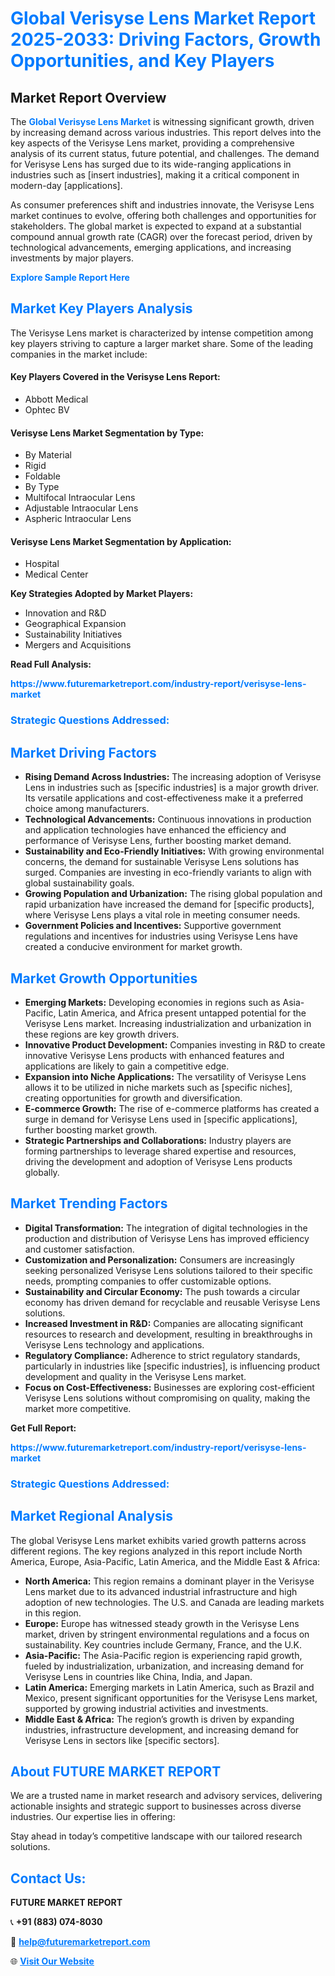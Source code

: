 <h1 style="color: #007BFF;">Global Verisyse Lens Market Report 2025-2033: Driving Factors, Growth Opportunities, and Key Players</h1>

<section id="overview">
<h2>Market Report Overview</h2>
<p>The <a href="https://www.futuremarketreport.com/industry-report/verisyse-lens-market" style="color: #007BFF; text-decoration: none;"><strong>Global Verisyse Lens Market</strong></a> is witnessing significant growth, driven by increasing demand across various industries. This report delves into the key aspects of the Verisyse Lens market, providing a comprehensive analysis of its current status, future potential, and challenges. The demand for Verisyse Lens has surged due to its wide-ranging applications in industries such as [insert industries], making it a critical component in modern-day [applications].</p>
<p>As consumer preferences shift and industries innovate, the Verisyse Lens market continues to evolve, offering both challenges and opportunities for stakeholders. The global market is expected to expand at a substantial compound annual growth rate (CAGR) over the forecast period, driven by technological advancements, emerging applications, and increasing investments by major players.</p>
</section>

<section id="overview">
<p><a href="https://www.futuremarketreport.com/request-sample/reportId=97386" style="color: #007BFF; text-decoration: none;"><strong>Explore Sample Report Here</strong></a></p>
</section>

<section id="key-players">
<h2 style="color: #007BFF;">Market Key Players Analysis</h2>
<p>The Verisyse Lens market is characterized by intense competition among key players striving to capture a larger market share. Some of the leading companies in the market include:</p>
<h4>Key Players Covered in the Verisyse Lens Report:</h4>
<ul><li>Abbott Medical</li><li>Ophtec BV</li></ul>
<h4>Verisyse Lens Market Segmentation by Type:</h4>
<ul><li>By Material</li><li>Rigid</li><li>Foldable</li><li>By Type</li><li>Multifocal Intraocular Lens</li><li>Adjustable Intraocular Lens</li><li>Aspheric Intraocular Lens</li></ul>

<h4>Verisyse Lens Market Segmentation by Application:</h4>
<ul><li>Hospital</li><li>Medical Center</li></ul>
<p><strong>Key Strategies Adopted by Market Players:</strong></p>
<ul>
<li>Innovation and R&D</li>
<li>Geographical Expansion</li>
<li>Sustainability Initiatives</li>
<li>Mergers and Acquisitions</li>
</ul>
</section>

<section>
<p><strong>Read Full Analysis: </strong></p><a href="https://www.futuremarketreport.com/industry-report/verisyse-lens-market" style="color: #007BFF; text-decoration: none;"><strong>https://www.futuremarketreport.com/industry-report/verisyse-lens-market</strong></a>
<h3 style="color: #007BFF;">Strategic Questions Addressed:</h3>
</section>

<section id="driving-factors">
<h2 style="color: #007BFF;">Market Driving Factors</h2>
<ul>
<li><strong>Rising Demand Across Industries:</strong> The increasing adoption of Verisyse Lens in industries such as [specific industries] is a major growth driver. Its versatile applications and cost-effectiveness make it a preferred choice among manufacturers.</li>
<li><strong>Technological Advancements:</strong> Continuous innovations in production and application technologies have enhanced the efficiency and performance of Verisyse Lens, further boosting market demand.</li>
<li><strong>Sustainability and Eco-Friendly Initiatives:</strong> With growing environmental concerns, the demand for sustainable Verisyse Lens solutions has surged. Companies are investing in eco-friendly variants to align with global sustainability goals.</li>
<li><strong>Growing Population and Urbanization:</strong> The rising global population and rapid urbanization have increased the demand for [specific products], where Verisyse Lens plays a vital role in meeting consumer needs.</li>
<li><strong>Government Policies and Incentives:</strong> Supportive government regulations and incentives for industries using Verisyse Lens have created a conducive environment for market growth.</li>
</ul>
</section>

<section id="growth-opportunities">
<h2 style="color: #007BFF;">Market Growth Opportunities</h2>
<ul>
<li><strong>Emerging Markets:</strong> Developing economies in regions such as Asia-Pacific, Latin America, and Africa present untapped potential for the Verisyse Lens market. Increasing industrialization and urbanization in these regions are key growth drivers.</li>
<li><strong>Innovative Product Development:</strong> Companies investing in R&D to create innovative Verisyse Lens products with enhanced features and applications are likely to gain a competitive edge.</li>
<li><strong>Expansion into Niche Applications:</strong> The versatility of Verisyse Lens allows it to be utilized in niche markets such as [specific niches], creating opportunities for growth and diversification.</li>
<li><strong>E-commerce Growth:</strong> The rise of e-commerce platforms has created a surge in demand for Verisyse Lens used in [specific applications], further boosting market growth.</li>
<li><strong>Strategic Partnerships and Collaborations:</strong> Industry players are forming partnerships to leverage shared expertise and resources, driving the development and adoption of Verisyse Lens products globally.</li>
</ul>
</section>

<section id="trending-factors">
<h2 style="color: #007BFF;">Market Trending Factors</h2>
<ul>
<li><strong>Digital Transformation:</strong> The integration of digital technologies in the production and distribution of Verisyse Lens has improved efficiency and customer satisfaction.</li>
<li><strong>Customization and Personalization:</strong> Consumers are increasingly seeking personalized Verisyse Lens solutions tailored to their specific needs, prompting companies to offer customizable options.</li>
<li><strong>Sustainability and Circular Economy:</strong> The push towards a circular economy has driven demand for recyclable and reusable Verisyse Lens solutions.</li>
<li><strong>Increased Investment in R&D:</strong> Companies are allocating significant resources to research and development, resulting in breakthroughs in Verisyse Lens technology and applications.</li>
<li><strong>Regulatory Compliance:</strong> Adherence to strict regulatory standards, particularly in industries like [specific industries], is influencing product development and quality in the Verisyse Lens market.</li>
<li><strong>Focus on Cost-Effectiveness:</strong> Businesses are exploring cost-efficient Verisyse Lens solutions without compromising on quality, making the market more competitive.</li>
</ul>
</section>

<section>
<p><strong>Get Full Report: </strong></p><a href="https://www.futuremarketreport.com/industry-report/verisyse-lens-market" style="color: #007BFF; text-decoration: none;"><strong>https://www.futuremarketreport.com/industry-report/verisyse-lens-market</strong></a>
<h3 style="color: #007BFF;">Strategic Questions Addressed:</h3>
</section>


<section id="regional-analysis">
<h2 style="color: #007BFF;">Market Regional Analysis</h2>
<p>The global Verisyse Lens market exhibits varied growth patterns across different regions. The key regions analyzed in this report include North America, Europe, Asia-Pacific, Latin America, and the Middle East & Africa:</p>
<ul>
<li><strong>North America:</strong> This region remains a dominant player in the Verisyse Lens market due to its advanced industrial infrastructure and high adoption of new technologies. The U.S. and Canada are leading markets in this region.</li>
<li><strong>Europe:</strong> Europe has witnessed steady growth in the Verisyse Lens market, driven by stringent environmental regulations and a focus on sustainability. Key countries include Germany, France, and the U.K.</li>
<li><strong>Asia-Pacific:</strong> The Asia-Pacific region is experiencing rapid growth, fueled by industrialization, urbanization, and increasing demand for Verisyse Lens in countries like China, India, and Japan.</li>
<li><strong>Latin America:</strong> Emerging markets in Latin America, such as Brazil and Mexico, present significant opportunities for the Verisyse Lens market, supported by growing industrial activities and investments.</li>
<li><strong>Middle East & Africa:</strong> The region’s growth is driven by expanding industries, infrastructure development, and increasing demand for Verisyse Lens in sectors like [specific sectors].</li>
</ul>
</section>

<footer>
<h2 style="color: #007BFF;">About FUTURE MARKET REPORT</h2>
<p>We are a trusted name in market research and advisory services, delivering actionable insights and strategic support to businesses across diverse industries. Our expertise lies in offering:</p>

<p>Stay ahead in today’s competitive landscape with our tailored research solutions.</p>

<h2 style="color: #007BFF;">Contact Us:</h2>
<p><strong>FUTURE MARKET REPORT</strong></p>
<p>📞 <strong>+91 (883) 074-8030</strong></p>
<p>📧 <strong><a href="mailto:help@futuremarketreport.com" style="color: #007BFF;">help@futuremarketreport.com</a></strong></p>
<p>🌐 <strong><a href="https://www.futuremarketreport.com/" style="color: #007BFF;">Visit Our Website</a></strong></p>
</footer>